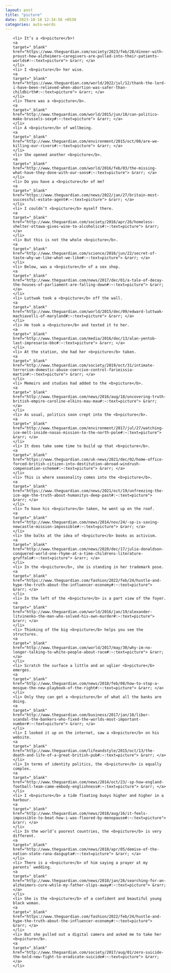 ```yaml
---
layout: post
title: "picture"
date: 2023-10-10 12:34:56 +0530
categories: auto-words
---
```

<ol>

    <li> It’s a <b>picture</b>!
    <a 
    target="_blank" 
    href="https://www.theguardian.com/society/2023/feb/28/dinner-with-proust-how-alzheimers-caregivers-are-pulled-into-their-patients-worlds#:~:text=picture"> &rarr; </a>
    </li>
    <li> I <b>picture</b> her wise.
    <a 
    target="_blank" 
    href="https://www.theguardian.com/world/2022/jul/12/thank-the-lord-i-have-been-relieved-when-abortion-was-safer-than-childbirth#:~:text=picture"> &rarr; </a>
    </li>
    <li> There was a <b>picture</b>.
    <a 
    target="_blank" 
    href="http://www.theguardian.com/world/2015/jun/18/can-politico-make-brussels-sexy#:~:text=picture"> &rarr; </a>
    </li>
    <li> A <b>picture</b> of wellbeing.
    <a 
    target="_blank" 
    href="http://www.theguardian.com/environment/2015/oct/08/are-we-killing-our-rivers#:~:text=picture"> &rarr; </a>
    </li>
    <li> She opened another <b>picture</b>.
    <a 
    target="_blank" 
    href="http://www.theguardian.com/world/2016/feb/03/the-missing-what-have-they-done-with-our-sons#:~:text=picture"> &rarr; </a>
    </li>
    <li> Do you have a <b>picture</b> of me?
    <a 
    target="_blank" 
    href="https://www.theguardian.com/news/2022/jan/27/britain-most-successful-estate-agent#:~:text=picture"> &rarr; </a>
    </li>
    <li> I couldn’t <b>picture</b> myself there.
    <a 
    target="_blank" 
    href="http://www.theguardian.com/society/2016/apr/26/homeless-shelter-ottawa-gives-wine-to-alcoholics#:~:text=picture"> &rarr; </a>
    </li>
    <li> But this is not the whole <b>picture</b>.
    <a 
    target="_blank" 
    href="http://www.theguardian.com/science/2016/jun/22/secret-of-taste-why-we-like-what-we-like#:~:text=picture"> &rarr; </a>
    </li>
    <li> Below, was a <b>picture</b> of a sex shop.
    <a 
    target="_blank" 
    href="http://www.theguardian.com/news/2017/dec/01/a-tale-of-decay-the-houses-of-parliament-are-falling-down#:~:text=picture"> &rarr; </a>
    </li>
    <li> Luttwak took a <b>picture</b> off the wall.
    <a 
    target="_blank" 
    href="http://www.theguardian.com/world/2015/dec/09/edward-luttwak-machiavelli-of-maryland#:~:text=picture"> &rarr; </a>
    </li>
    <li> He took a <b>picture</b> and texted it to her.
    <a 
    target="_blank" 
    href="http://www.theguardian.com/media/2016/dec/13/alan-yentob-last-impresario-bbc#:~:text=picture"> &rarr; </a>
    </li>
    <li> At the station, she had her <b>picture</b> taken.
    <a 
    target="_blank" 
    href="http://www.theguardian.com/society/2019/oct/31/intimate-terrorism-domestic-abuse-coercive-control-farieissia-martin#:~:text=picture"> &rarr; </a>
    </li>
    <li> Memoirs and studies had added to the <b>picture</b>.
    <a 
    target="_blank" 
    href="http://www.theguardian.com/news/2016/aug/18/uncovering-truth-british-empire-caroline-elkins-mau-mau#:~:text=picture"> &rarr; </a>
    </li>
    <li> As usual, politics soon crept into the <b>picture</b>.
    <a 
    target="_blank" 
    href="http://www.theguardian.com/environment/2017/jul/27/watching-ice-melt-inside-nasas-mission-to-the-north-pole#:~:text=picture"> &rarr; </a>
    </li>
    <li> It does take some time to build up that <b>picture</b>.
    <a 
    target="_blank" 
    href="https://www.theguardian.com/uk-news/2021/dec/02/home-office-forced-british-citizen-into-destitution-abroad-windrush-compensation-scheme#:~:text=picture"> &rarr; </a>
    </li>
    <li> This is where seasonality comes into the <b>picture</b>.
    <a 
    target="_blank" 
    href="https://www.theguardian.com/news/2021/oct/19/unfreezing-the-ice-age-the-truth-about-humanitys-deep-past#:~:text=picture"> &rarr; </a>
    </li>
    <li> To have his <b>picture</b> taken, he went up on the roof.
    <a 
    target="_blank" 
    href="http://www.theguardian.com/news/2014/nov/24/-sp-is-saving-newcastle-mission-impossible#:~:text=picture"> &rarr; </a>
    </li>
    <li> She balks at the idea of <b>picture</b> books as activism.
    <a 
    target="_blank" 
    href="http://www.theguardian.com/news/2020/dec/17/julia-donaldson-conquered-world-one-rhyme-at-a-time-childrens-literature-gruffalo#:~:text=picture"> &rarr; </a>
    </li>
    <li> In the <b>picture</b>, she is standing in her trademark pose.
    <a 
    target="_blank" 
    href="https://www.theguardian.com/fashion/2022/feb/24/hustle-and-hype-the-truth-about-the-influencer-economy#:~:text=picture"> &rarr; </a>
    </li>
    <li> In the left of the <b>picture</b> is a part view of the foyer.
    <a 
    target="_blank" 
    href="http://www.theguardian.com/world/2016/jan/19/alexander-litvinenko-the-man-who-solved-his-own-murder#:~:text=picture"> &rarr; </a>
    </li>
    <li> Thinking of the big <b>picture</b> helps you see the structures.
    <a 
    target="_blank" 
    href="http://www.theguardian.com/world/2017/may/30/why-im-no-longer-talking-to-white-people-about-race#:~:text=picture"> &rarr; </a>
    </li>
    <li> Scratch the surface a little and an uglier <b>picture</b> emerges.
    <a 
    target="_blank" 
    href="http://www.theguardian.com/news/2018/feb/08/how-to-stop-a-mosque-the-new-playbook-of-the-right#:~:text=picture"> &rarr; </a>
    </li>
    <li> Only they can get a <b>picture</b> of what all the banks are doing.
    <a 
    target="_blank" 
    href="http://www.theguardian.com/business/2017/jan/18/libor-scandal-the-bankers-who-fixed-the-worlds-most-important-number#:~:text=picture"> &rarr; </a>
    </li>
    <li> I looked it up on the internet, saw a <b>picture</b> on his website.
    <a 
    target="_blank" 
    href="http://www.theguardian.com/lifeandstyle/2015/oct/13/the-death-and-life-of-a-great-british-pub#:~:text=picture"> &rarr; </a>
    </li>
    <li> In terms of identity politics, the <b>picture</b> is equally complex.
    <a 
    target="_blank" 
    href="http://www.theguardian.com/news/2014/oct/23/-sp-how-england-football-team-came-embody-englishness#:~:text=picture"> &rarr; </a>
    </li>
    <li> I <b>picture</b> a tide floating buoys higher and higher in a harbour.
    <a 
    target="_blank" 
    href="http://www.theguardian.com/news/2018/aug/16/it-feels-impossible-to-beat-how-i-was-floored-by-menopause#:~:text=picture"> &rarr; </a>
    </li>
    <li> In the world’s poorest countries, the <b>picture</b> is very different.
    <a 
    target="_blank" 
    href="http://www.theguardian.com/news/2018/apr/05/demise-of-the-nation-state-rana-dasgupta#:~:text=picture"> &rarr; </a>
    </li>
    <li> There is a <b>picture</b> of him saying a prayer at my parents’ wedding.
    <a 
    target="_blank" 
    href="http://www.theguardian.com/news/2018/jan/26/searching-for-an-alzheimers-cure-while-my-father-slips-away#:~:text=picture"> &rarr; </a>
    </li>
    <li> She is the <b>picture</b> of a confident and beautiful young black woman.
    <a 
    target="_blank" 
    href="https://www.theguardian.com/fashion/2022/feb/24/hustle-and-hype-the-truth-about-the-influencer-economy#:~:text=picture"> &rarr; </a>
    </li>
    <li> But she pulled out a digital camera and asked me to take her <b>picture</b>.
    <a 
    target="_blank" 
    href="http://www.theguardian.com/society/2017/aug/01/zero-suicide-the-bold-new-fight-to-eradicate-suicide#:~:text=picture"> &rarr; </a>
    </li>